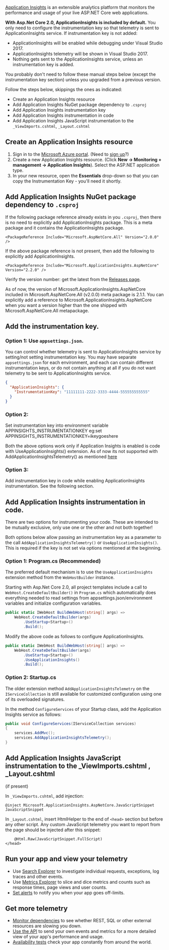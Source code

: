 [Application Insights](https://docs.microsoft.com/azure/application-insights/app-insights-asp-net) is an extensible analytics platform that monitors the performance and usage of your live ASP.NET Core web applications.

**With Asp.Net Core 2.0, ApplicationInsights is included by default.**
You only need to configure the instrumentation key so that telemetry is sent to ApplicationInsights service.
If instrumentation key is not added:
* ApplicationInsights will be enabled while debugging under 
Visual Studio 2017.
* ApplicationInsights telemetry will be shown in Visual Studio 2017. 
* Nothing gets sent to the ApplicationInsights service, unless an instrumentation key is added.

You probably don't need to follow these manual steps below (except the instrumentation key section) unless you upgraded from a previous version.

Follow the steps below, skippings the ones as indicated:

* Create an Application Insights resource
* Add Application Insights NuGet package dependency to `.csproj`
* Add Application Insights instrumentation key
* Add Application Insights instrumentation in code  
* Add Application Insights JavaScript instrumentation to the `_ViewImports.cshtml`,  `_Layout.cshtml`  

## Create an Application Insights resource

1. Sign in to the [Microsoft Azure portal](https://portal.azure.com). (Need to [sign up](https://azure.microsoft.com/pricing/free-trial/)?)
2. Create a new Application Insights resource. (Click **New -> Monitoring + management -> Application Insights**). Select the ASP.NET application type.
3. In your new resource, open the **Essentials** drop-down so that you can copy the Instrumentation Key - you'll need it shortly. 

## Add Application Insights NuGet package dependency to `.csproj`

If the following package reference already exists in you `.csproj`, then there is no need to explicitly add ApplicationInsights package. This is a meta package
and it contains the ApplicationInsights package.
```
<PackageReference Include="Microsoft.AspNetCore.All" Version="2.0.0" />
```
If the above package reference is not present, then add the following to explicitly add ApplicationInsights.

```
<PackageReference Include="Microsoft.ApplicationInsights.AspNetCore" Version="2.2.0" />
```

Verify the version number: get the latest from the [Releases page](https://github.com/Microsoft/ApplicationInsights-aspnetcore/releases). 

As of now, the version of Microsoft.ApplicationInsights.AspNetCore included in Microsoft.AspNetCore.All (v2.0.0) meta package is 2.1.1.
You can explicitly add a reference to Microsoft.ApplicationInsights.AspNetCore when you want a version higher than the one shipped with Microsoft.AspNetCore.All
metapackage.

## Add the instrumentation key. 

### Option 1: Use `appsettings.json`. 

You can control whether telemetry is sent to ApplicationInsights service by setting/not setting instrumentation key. You
may have separate `appsettings.json` for each environment, and each can contain different instrumentation keys, or do not contain anything at all if you do not want
telemetry to be sent to ApplicationInsights service.

```JSON
{
  "ApplicationInsights": {
    "InstrumentationKey": "11111111-2222-3333-4444-555555555555"
  }
}
```
### Option 2:
Set instrumentation key into environment variable  APPINSIGHTS_INSTRUMENTATIONKEY
eg:set APPINSIGHTS_INSTRUMENTATIONKEY=ikeygoeshere

Both the above options work only if Application Insights is enabled is code with UseApplicationInsights() extension. As of now its not supported with AddApplicationInsightsTelemetry() as mentioned [here](https://github.com/Microsoft/ApplicationInsights-aspnetcore/issues/605)

### Option 3:
Add instrumentation key in code while enabling ApplicationInsights instrumentation. See the following section. 

## Add Application Insights instrumentation in code.

There are two options for instrumenting your code. These are intended to be mutually exclusive, only use one or the other and not both together!

Both options below allow passing an instrumentation key as a parameter to the call `AddApplicationInsightsTelemetry()` or `UseApplicationInsights()`. This is required if the key
is not set via options mentioned at the beginning.

### Option 1: Program.cs (Recommended)

The preferred default mechanism is to use the `UseApplicationInsights` extension method from the `WebHostBuilder` instance.  

Starting with Asp.Net Core 2.0, all project templates include a call to `WebHost.CreateDefaultBuilder()` in `Program.cs` which automatically does everything needed to read settings from appsettings.json/environment variables and initialize configuration variables.

```C#            
public static IWebHost BuildWebHost(string[] args) =>
    WebHost.CreateDefaultBuilder(args)
        .UseStartup<Startup>()
        .Build();       
```

Modify the above code as follows to configure ApplicationInsights.

```C#
public static IWebHost BuildWebHost(string[] args) =>
    WebHost.CreateDefaultBuilder(args)
        .UseStartup<Startup>()
        .UseApplicationInsights()
        .Build();
```

### Option 2: Startup.cs

The older extension method `AddApplicationInsightsTelemetry` on the `IServiceCollection` is still available for customized configuration using one of its overloaded signatures.

In the method `ConfigureServices` of your Startup class, add the Application Insights service as follows:

```C#
public void ConfigureServices(IServiceCollection services)
{
    services.AddMvc();
    services.AddApplicationInsightsTelemetry();
}
```


## Add Application Insights JavaScript instrumentation to the  _ViewImports.cshtml ,  _Layout.cshtml  

(if present)

In `_ViewImports.cshtml`, add injection:

```
@inject Microsoft.ApplicationInsights.AspNetCore.JavaScriptSnippet JavaScriptSnippet
```

In `_Layout.cshtml`, insert HtmlHelper to the end of `<head>` section but before any other script. Any custom JavaScript telemetry you want to report from the page should be injected after this snippet:

```
    @Html.Raw(JavaScriptSnippet.FullScript)
</head>
```

## Run your app and view your telemetry

* Use [Search Explorer](https://azure.microsoft.com/documentation/articles/app-insights-diagnostic-search/) to investigate individual requests, exceptions, log traces and other events.
* Use [Metrics Explorer](https://azure.microsoft.com/documentation/articles/app-insights-metrics-explorer/) to slice and dice metrics and counts such as response times, page views and user counts.
* [Set alerts](https://azure.microsoft.com/documentation/articles/app-insights-alerts/) to notify you when your app goes off-limits.

## Get more telemetry

* [Monitor dependencies](https://azure.microsoft.com/documentation/articles/app-insights-dependencies/) to see whether REST, SQL or other external resources are slowing you down.
* [Use the API](https://azure.microsoft.com/documentation/articles/app-insights-api-custom-events-metrics/) to send your own events and metrics for a more detailed view of your app's performance and usage.
* [Availability tests](https://azure.microsoft.com/documentation/articles/app-insights-monitor-web-app-availability/) check your app constantly from around the world.